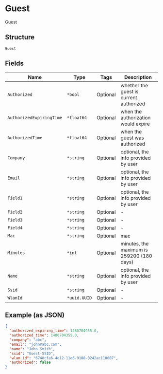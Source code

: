 
# Guest

Guest

## Structure

`Guest`

## Fields

| Name | Type | Tags | Description |
|  --- | --- | --- | --- |
| `Authorized` | `*bool` | Optional | whether the guest is current authorized |
| `AuthorizedExpiringTime` | `*float64` | Optional | when the authorization would expire |
| `AuthorizedTime` | `*float64` | Optional | when the guest was authorized |
| `Company` | `*string` | Optional | optional, the info provided by user |
| `Email` | `*string` | Optional | optional, the info provided by user |
| `Field1` | `*string` | Optional | optional, the info provided by user |
| `Field2` | `*string` | Optional | - |
| `Field3` | `*string` | Optional | - |
| `Field4` | `*string` | Optional | - |
| `Mac` | `*string` | Optional | mac |
| `Minutes` | `*int` | Optional | minutes, the maximum is 259200 (180 days) |
| `Name` | `*string` | Optional | optional, the info provided by user |
| `Ssid` | `*string` | Optional | - |
| `WlanId` | `*uuid.UUID` | Optional | - |

## Example (as JSON)

```json
{
  "authorized_expiring_time": 1480704955.0,
  "authorized_time": 1480704355.0,
  "company": "abc",
  "email": "john@abc.com",
  "name": "John Smith",
  "ssid": "Guest-SSID",
  "wlan_id": "6748cfa6-4e12-11e6-9188-0242ac110007",
  "authorized": false
}
```

